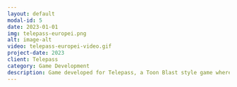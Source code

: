 ```yaml
---
layout: default
modal-id: 5
date: 2023-01-01
img: telepass-europei.png
alt: image-alt
video: telepass-europei-video.gif
project-date: 2023
client: Telepass
category: Game Development
description: Game developed for Telepass, a Toon Blast style game where the player must click on the screen in order to match the same tiles in order to score points. I was responsible of coding the entire game (Gameplay, UI, Backend Integration, Animations)
---
```

